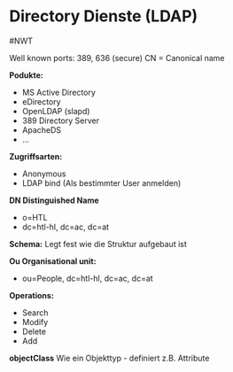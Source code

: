 # Directory Dienste (LDAP)
#NWT 

Well known ports: 389, 636 (secure)
CN = Canonical name

**Podukte:**
- MS Active Directory
- eDirectory
- OpenLDAP (slapd)
- 389 Directory Server
- ApacheDS
- ...

**Zugriffsarten:**
- Anonymous
- LDAP bind (Als bestimmter User anmelden)

**DN Distinguished Name**
- o=HTL
- dc=htl-hl, dc=ac, dc=at

**Schema:**
Legt fest wie die Struktur aufgebaut ist

**Ou Organisational unit:**
- ou=People, dc=htl-hl, dc=ac, dc=at

**Operations:**
- Search
- Modify
- Delete
- Add

**objectClass**
Wie ein Objekttyp - definiert z.B. Attribute
